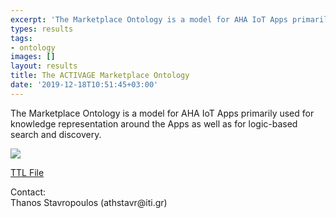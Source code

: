 ```yaml
---
excerpt: 'The Marketplace Ontology is a model for AHA IoT Apps primarily used for knowledge representation around the Apps as well as for logic-based search and discovery.'
types: results
tags:
- ontology
images: []
layout: results
title: The ACTIVAGE Marketplace Ontology
date: '2019-12-18T10:51:45+03:00'
---
```

<p>
The Marketplace Ontology is a model for AHA IoT Apps primarily used for knowledge representation around the Apps as well as for logic-based search and discovery. 
</p>
<img src="https://mklab.iti.gr/files/material/activage-ontology2.png" />
<p>
<a href="https://mklab.iti.gr/files/material/marketplace_ontology2.ttl" target="_blank">TTL File</a>
</p>
<p>
Contact:<br>
Thanos Stavropoulos (athstavr@iti.gr)
</p>
